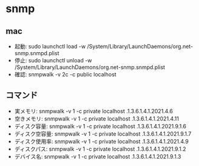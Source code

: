 # snmp

## mac
* 起動: sudo launchctl load -w /System/Library/LaunchDaemons/org.net-snmp.snmpd.plist
* 停止: sudo launchctl unload -w /System/Library/LaunchDaemons/org.net-snmp.snmpd.plist
* 確認: snmpwalk -v 2c -c public localhost
## コマンド
* 実メモリ: snmpwalk -v 1 -c private localhost .1.3.6.1.4.1.2021.4.6
* 空きメモリ: snmpwalk -v 1 -c private localhost .1.3.6.1.4.1.2021.4.11
* ディスク容量: snmpwalk -v 1 -c private localhost .1.3.6.1.4.1.2021.9.1.6
* ディスク空容量: snmpwalk -v 1 -c private localhost .1.3.6.1.4.1.2021.9.1.7
* ディスク使用率: snmpwalk -v 1 -c private localhost .1.3.6.1.4.1.2021.4.9
* ディスクパス: snmpwalk -v 1 -c private localhost .1.3.6.1.4.1.2021.9.1.2
* デバイス名: snmpwalk -v 1 -c private localhost .1.3.6.1.4.1.2021.9.1.3
